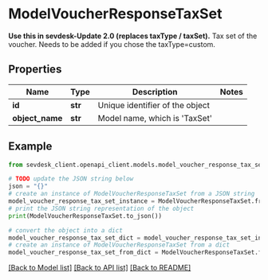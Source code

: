 # ModelVoucherResponseTaxSet

**Use this in sevdesk-Update 2.0 (replaces taxType / taxSet).**  Tax set of the voucher. Needs to be added if you chose the taxType=custom.

## Properties

Name | Type | Description | Notes
------------ | ------------- | ------------- | -------------
**id** | **str** | Unique identifier of the object | 
**object_name** | **str** | Model name, which is &#39;TaxSet&#39; | 

## Example

```python
from sevdesk_client.openapi_client.models.model_voucher_response_tax_set import ModelVoucherResponseTaxSet

# TODO update the JSON string below
json = "{}"
# create an instance of ModelVoucherResponseTaxSet from a JSON string
model_voucher_response_tax_set_instance = ModelVoucherResponseTaxSet.from_json(json)
# print the JSON string representation of the object
print(ModelVoucherResponseTaxSet.to_json())

# convert the object into a dict
model_voucher_response_tax_set_dict = model_voucher_response_tax_set_instance.to_dict()
# create an instance of ModelVoucherResponseTaxSet from a dict
model_voucher_response_tax_set_from_dict = ModelVoucherResponseTaxSet.from_dict(model_voucher_response_tax_set_dict)
```
[[Back to Model list]](../README.md#documentation-for-models) [[Back to API list]](../README.md#documentation-for-api-endpoints) [[Back to README]](../README.md)


